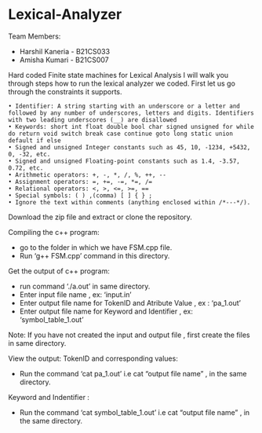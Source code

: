 # Lexical-Analyzer

Team Members:
* Harshil Kaneria - B21CS033
* Amisha Kumari - B21CS007

Hard coded Finite state machines for Lexical Analysis 
I will walk you through steps how to run the lexical analyzer we coded. First let us go through the constraints it supports.

    • Identifier: A string starting with an underscore or a letter and followed by any number of underscores, letters and digits. Identifiers with two leading underscores (__) are disallowed
    • Keywords: short int float double bool char signed unsigned for while do return void switch break case continue goto long static union default if else
    • Signed and unsigned Integer constants such as 45, 10, -1234, +5432, 0, -32, etc.
    • Signed and unsigned Floating-point constants such as 1.4, -3.57, 0.72, etc. 
    • Arithmetic operators: +, -, *, /, %, ++, -- 
    • Assignment operators: =, +=, -=, *=, /= 
    • Relational operators: <, >, <=, >=, == 
    • Special symbols: ( ) ,(comma) [ ] { } ;
    • Ignore the text within comments (anything enclosed within /*---*/). 
      
        
Download the zip file and extract or clone the repository. 

Compiling the c++ program:
* go to the folder in which we have FSM.cpp file. 
* Run ‘g++ FSM.cpp’ command in this directory.

Get the output of c++ program:
* run command ‘./a.out’ in same directory.
* Enter input file name , ex: ‘input.in’
* Enter output file name for TokenID and Atribute Value , ex : ‘pa_1.out’
* Enter output file name for Keyword and Identifier , ex: ‘symbol_table_1.out’

Note: If you have not created the input and output file , first create the files in same directory.

View the output:
TokenID and corresponding values: 
* Run the command ‘cat pa_1.out’ i.e cat “output file name” , in the same directory.

Keyword and Indentifier :
* Run the command ‘cat symbol_table_1.out’ i.e cat “output file name” , in the same directory.
